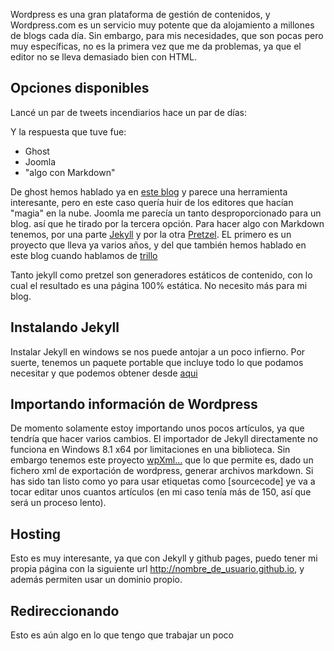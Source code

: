 Wordpress es una gran plataforma de gestión de contenidos, y Wordpress.com es un servicio muy potente que da alojamiento a millones de blogs cada día. Sin embargo, para mis necesidades, que son pocas pero muy específicas, no es la primera vez que me da problemas, ya que el editor no se lleva demasiado bien con HTML.

## Opciones disponibles

Lancé un par de tweets incendiarios hace un par de días:

Y la respuesta que tuve fue:

* Ghost
* Joomla
* "algo con Markdown"

De ghost hemos hablado ya en [este blog]() y parece una herramienta interesante, pero en este caso quería huir de los editores que hacían "magia" en la nube. Joomla me parecía un tanto desproporcionado para un blog. así que he tirado por la tercera opción. Para hacer algo con Markdown tenemos, por una parte [Jekyll]() y por la otra [Pretzel](). EL primero es un proyecto que lleva ya varios años, y del que también hemos hablado en este blog cuando hablamos de [trillo]()

Tanto jekyll como pretzel son generadores estáticos de contenido, con lo cual el resultado es una página 100% estática. No necesito más para mi blog.

## Instalando Jekyll

Instalar Jekyll en windows se nos puede antojar a un poco infierno. Por suerte, tenemos un paquete portable que incluye todo lo que podamos necesitar y que podemos obtener desde [aqui]()

## Importando información de Wordpress

De momento solamente estoy importando unos pocos artículos, ya que tendría que hacer varios cambios. El importador de Jekyll directamente no funciona en Windows 8.1 x64 por limitaciones en una biblioteca. Sin embargo tenemos este proyecto [wpXml...]() que lo que permite es, dado un fichero xml de exportación de wordpress, generar archivos markdown. Si has sido tan listo como yo para usar etiquetas como [sourcecode] ye va a tocar editar unos cuantos artículos (en mi caso tenía más de 150, así que será un proceso lento).

## Hosting

Esto es muy interesante, ya que con Jekyll y github pages, puedo tener mi propia página con la siguiente url http://nombre_de_usuario.github.io, y además permiten usar un dominio propio.

## Redireccionando

Esto es aún algo en lo que tengo que trabajar un poco
